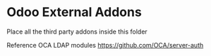 # Odoo External Addons

Place all the third party addons inside this folder

Reference OCA LDAP modules
https://github.com/OCA/server-auth